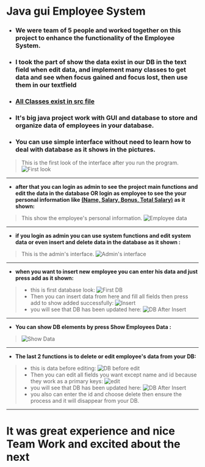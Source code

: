 # Java gui Employee System

  * ### We were team of 5 people and worked together on this project to enhance the functionality of the Employee System.
  * ### **I took the part of show the data exist in our DB in the text field when edit data, and implement many classes to get data and see when focus gained and focus lost, then use them in our textfield**
  * ### **<u>All Classes exist in src file</u>**
  * ### It's big java project work with GUI and database to store and organize data of employees in your database.
  * ### You can use simple interface without need to learn how to deal with database as it shows in the pictures.
  >This is the first look of the interface after you run the program.
  ![First look](img/FirstLook.png "Details")
  ***
  * **after that you can login as admin to see the project main functions and edit the data in the database **OR** login as employee to see the your personal information like **<u>(Name, Salary, Bonus, Total Salary)</u>** as it shown:**
  
  >This show the employee's personal information.
  ![Employee data](img/Employee.png "Details")
***
  * **if you login as admin you can use system functions and edit system data or even insert and delete data in the database as it shown :**
  >This is the admin's interface.
    ![Admin's interface](img/AdminInterface.png "Details")

***
* **when you want to insert new employee you can enter his data and just press add as it shown:**
> * this is first database look:
>![First DB](img/FirstDB.png "Details")
>  * Then you can insert data from here and fill all fields then press add to show added successfully: 
> ![Insert](img/InsertGui.png "Details")
>  * you will see that DB has been updated here:
  ![DB After Insert](img/DBafterInsert.png "Details")
***
* **You can show DB elements by press Show Employees Data :**
> ![Show Data](img/ShowData.png "Details")
***
* **The last 2 functions is to delete or edit employee's data from your DB:**
> * this is data before editing:
>![DB before edit](img/DataBeforeEdit.png "Details")
>  * Then you can edit all fields you want except name and id because they work as a primary keys: 
> ![edit](img/DataWhileEdit.png "Details")
>  * you will see that DB has been updated here:
> ![DB After Insert](img/DataAfterEdit.png "Details")
> * you also can enter the id and choose delete then ensure the process and it will disappear from your DB.
***
# It was great experience and nice Team Work and excited about the next